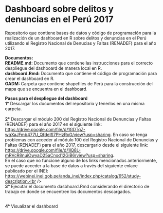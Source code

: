 # Dashboard sobre delitos y denuncias en el Perú 2017
Repositorio que contiene bases de datos y código de programación para la realización de un dashboard en R sobre delitos y denuncias en el Perú utilizando el Registro Nacional de Denucias y Faltas (RENADEF) para el año 2017.<br />

<b>Documentos:</b><br />
<b>README.md:</b> Documento que contiene las instrucciones para el correcto despliegue del dashboard de manera local en R.<br />
<b>dashboard.Rmd:</b> Documento que contiene el código de programación para crear el dashboard en R.<br />
<b>GADM:</b> Carpeta que contiene shapefiles de Perú para la construcción del mapa que se encuentra en el dashboard.<br />

<b>Pasos para el despliegue del dashboard</b><br />
<b>1°</b> Descargar los documentos del repositorio y tenerlos en una misma carpeta. <br /> <br />
<b>2°</b> Descargar el módulo 200 del Registro Nacional de Denuncias y Faltas (RENADEF) para el año 2017 en el siguiente link:  https://drive.google.com/file/d/1GDTqZ-wqXaJFmb477U_QfdeIS7PHzRxG/view?usp=sharing. En caso se tenga problemas con acceder al módulo 100 del Registro Nacional de Denuncias y Faltas (RENADEF) para el año 2017, descargarlo desde el siguiente link: https://drive.google.com/file/d/1lQ8L-mRVcR8nuiOwyaD25aCnod12GiB6/view?usp=sharing. <br />
En el caso que no funcione alguno de los links mencionados anteriormente, se puede acceder a la base de datos a través del siguiente enlace publicado por el INEI: https://webinei.inei.gob.pe/anda_inei/index.php/catalog/652/study-description.<br /> <br />
<b>3°</b> Ejecutar el documento dasbhoard.Rmd considerando el directorio de trabajo en donde se encuentren los documentos descargados.<br /> <br />

<b>4°</b> Visualizar el dashboard 
